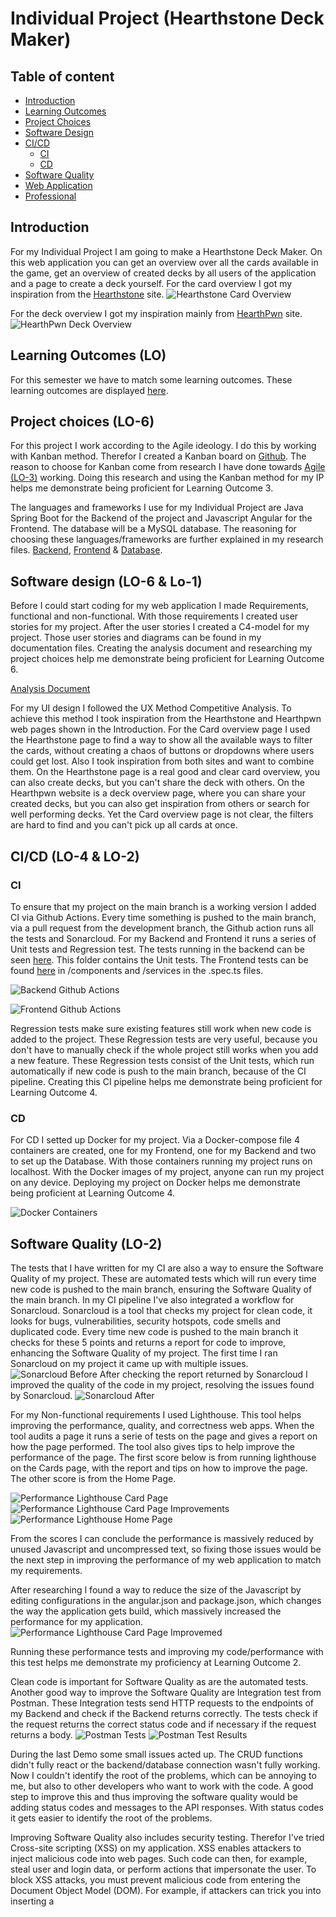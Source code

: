 # Individual Project (Hearthstone Deck Maker)
## Table of content
- [Introduction](https://github.com/S3-HSDM/Portfolio/blob/main/Individual%20Project.md#introduction)
- [Learning Outcomes](https://github.com/S3-HSDM/Portfolio/blob/main/Individual%20Project.md#learning-outcomes-lo)
- [Project Choices](https://github.com/S3-HSDM/Portfolio/blob/main/Individual%20Project.md#project-choices-lo-6)
- [Software Design](https://github.com/S3-HSDM/Portfolio/blob/main/Individual%20Project.md#software-design-lo-6--lo-1)
- [CI/CD](https://github.com/S3-HSDM/Portfolio/blob/main/Individual%20Project.md#cicd-lo-4--lo-2)
  - [CI](https://github.com/S3-HSDM/Portfolio/blob/main/Individual%20Project.md#ci)
  - [CD](https://github.com/S3-HSDM/Portfolio/blob/main/Individual%20Project.md#cd)
- [Software Quality](https://github.com/S3-HSDM/Portfolio/blob/main/Individual%20Project.md#software-quality-lo-2)
- [Web Application](https://github.com/S3-HSDM/Portfolio/blob/main/Individual%20Project.md#web-application-lo-1)
- [Professional](https://github.com/S3-HSDM/Portfolio/blob/main/Individual%20Project.md#professional-lo-8)

## Introduction
For my Individual Project I am going to make a Hearthstone Deck Maker. On this web application you can get an overview over all the cards available in the game, get an overview of created decks by all users of the application and a page to create a deck yourself. For the card overview I got my inspiration from the [Hearthstone](https://hearthstone.blizzard.com/en-us/cards?set=standard&sort=dateadded%3Adesc%2Cname%3Aasc%2Cclasses%3Aasc) site.
![Hearthstone Card Overview](https://github.com/S3-HSDM/Portfolio/blob/main/images/cardoverview.jpg?raw=true)

For the deck overview I got my inspiration mainly from [HearthPwn](https://www.hearthpwn.com/decks?filter-show-standard=1&filter-show-constructed-only=y&filter-deck-tag=1) site.
![HearthPwn Deck Overview](https://github.com/S3-HSDM/Portfolio/blob/main/images/deckoverview.jpg?raw=true)

## Learning Outcomes (LO)
For this semester we have to match some learning outcomes. These learning outcomes are displayed [here](https://github.com/S3-HSDM/Portfolio/blob/main/Learning%20Outcomes.md).

## Project choices (LO-6)
For this project I work according to the Agile ideology. I do this by working with Kanban method. Therefor I created a Kanban board on [Github](https://github.com/orgs/S3-HSDM/projects/1). The reason to choose for Kanban come from research I have done towards [Agile (LO-3)](https://github.com/S3-HSDM/Portfolio/blob/main/Research%20%26%20Documentation/Agile.md) working. Doing this research and using the Kanban method for my IP helps me demonstrate being proficient for Learning Outcome 3.

The languages and frameworks I use for my Individual Project are Java Spring Boot for the Backend of the project and Javascript Angular for the Frontend. The database will be a MySQL database. The reasoning for choosing these languages/frameworks are further explained in my research files. [Backend](https://github.com/S3-HSDM/Portfolio/blob/main/Research%20%26%20Documentation/Java%20Backend%20Research.md), [Frontend](https://github.com/S3-HSDM/Portfolio/blob/main/Research%20%26%20Documentation/Javascript%20Frontend%20Research.md) & [Database](https://github.com/S3-HSDM/Portfolio/blob/main/Research%20&%20Documentation/Databases.md).

## Software design (LO-6 & Lo-1)
Before I could start coding for my web application I made Requirements, functional and non-functional. With those requirements I created user stories for my project. After the user stories I created a C4-model for my project. Those user stories and diagrams can be found in my documentation files. Creating the analysis document and researching my project choices help me demonstrate being proficient for Learning Outcome 6.

[Analysis Document](https://github.com/S3-HSDM/Portfolio/blob/main/Research%20%26%20Documentation/Documentation.md)

For my UI design I followed the UX Method Competitive Analysis. To achieve this method I took inspiration from the Hearthstone and Hearthpwn web pages shown in the Introduction. For the Card overview page I used the Hearthstone page to find a way to show all the available ways to filter the cards, without creating a chaos of buttons or dropdowns where users could get lost. Also I took inspiration from both sites and want to combine them. On the Hearthstone page is a real good and clear card overview, you can also create decks, but you can't share the deck with others. On the Hearthpwn website is a deck overview page, where you can share your created decks, but you can also get inspiration from others or search for well performing decks. Yet the Card overview page is not clear, the filters are hard to find and you can't pick up all cards at once.

## CI/CD (LO-4 & LO-2)
### CI
To ensure that my project on the main branch is a working version I added CI via Github Actions. Every time something is pushed to the main branch, via a pull request from the development branch, the Github action runs all the tests and Sonarcloud. For my Backend and Frontend it runs a series of Unit tests and Regression test. The tests running in the backend can be seen [here](https://github.com/S3-HSDM/HSDM-BackEnd/tree/main/hsdm/src/test/java/nl/fhict/s3/hsdm). This folder contains the Unit tests. The Frontend tests can be found [here](https://github.com/S3-HSDM/HSDM-FrontEnd/tree/main/src/app) in /components and /services in the .spec.ts files.

![Backend Github Actions](https://github.com/S3-HSDM/Portfolio/blob/main/images/BackendActions.png?raw=true)

![Frontend Github Actions](https://github.com/S3-HSDM/Portfolio/blob/main/images/FrontendActions.png?raw=true)

Regression tests make sure existing features still work when new code is added to the project. These Regression tests are very useful, because you don't have to manually check if the whole project still works when you add a new feature. These Regression tests consist of the Unit tests, which run automatically if new code is push to the main branch, because of the CI pipeline. Creating this CI pipeline helps me demonstrate being proficient for Learning Outcome 4.

### CD
For CD I setted up Docker for my project. Via a Docker-compose file 4 containers are created, one for my Frontend, one for my Backend and two to set up the Database. With those containers running my project runs on localhost. With the Docker images of my project, anyone can run my project on any device. Deploying my project on Docker helps me demonstrate being proficient at Learning Outcome 4.

![Docker Containers](https://github.com/S3-HSDM/Portfolio/blob/main/images/Docker.png?raw=true)

## Software Quality (LO-2)
The tests that I have written for my CI are also a way to ensure the Software Quality of my project. These are automated tests which will run every time new code is pushed to the main branch, ensuring the Software Quality of the main branch. In my CI pipeline I've also integrated a workflow for Sonarcloud. Sonarcloud is a tool that checks my project for clean code, it looks for bugs, vulnerabilities, security hotspots, code smells and duplicated code. Every time new code is pushed to the main branch it checks for these 5 points and returns a report for code to improve, enhancing the Software Quality of my project. The first time I ran Sonarcloud on my project it came up with multiple issues.
![Sonarcloud Before](https://github.com/S3-HSDM/Portfolio/blob/main/images/SonarCloudBefore.png?raw=true)
After checking the report returned by Sonarcloud I improved the quality of the code in my project, resolving the issues found by Sonarcloud.
![Sonarcloud After](https://github.com/S3-HSDM/Portfolio/blob/main/images/SonarCloudAfter.png?raw=true)

For my Non-functional requirements I used Lighthouse. This tool helps improving the performance, quality, and correctness web apps. When the tool audits a page it runs a serie of tests on the page and gives a report on how the page performed. The tool also gives tips to help improve the performance of the page. The first score below is from running lighthouse on the Cards page, with the report and tips on how to improve the page. The other score is from the Home Page.

![Performance Lighthouse Card Page](https://github.com/S3-HSDM/Portfolio/blob/main/images/PerformanceLighthouse.png?raw=true)
![Performance Lighthouse Card Page Improvements](https://github.com/S3-HSDM/Portfolio/blob/main/images/LighthouseImprovements.png?raw=true)
![Performance Lighthouse Home Page](https://github.com/S3-HSDM/Portfolio/blob/main/images/LighthouseHome.png?raw=true)

From the scores I can conclude the performance is massively reduced by unused Javascript and uncompressed text, so fixing those issues would be the next step in improving the performance of my web application to match my requirements.

After researching I found a way to reduce the size of the Javascript by editing configurations in the angular.json and package.json, which changes the way the application gets build, which massively increased the performance for my application.
![Performance Lighthouse Card Page Improvemed](https://github.com/S3-HSDM/Portfolio/blob/main/images/LighthouseImprovemed.png?raw=true)

Running these performance tests and improving my code/performance with this test helps me demonstrate my proficiency at Learning Outcome 2.

Clean code is important for Software Quality as are the automated tests. Another good way to improve the Software Quality are Integration test from Postman. These Integration tests send HTTP requests to the endpoints of my Backend and check if the Backend returns correctly. The tests check if the request returns the correct status code and if necessary if the request returns a body.
![Postman Tests](https://github.com/S3-HSDM/Portfolio/blob/main/images/PostmanTests.png?raw=true)
![Postman Test Results](https://github.com/S3-HSDM/Portfolio/blob/main/images/PostmanRunTests.png?raw=true)

During the last Demo some small issues acted up. The CRUD functions didn't fully react or the backend/database connection wasn't fully working. Now I couldn't identify the root of the problems, which can be annoying to me, but also to other developers who want to work with the code. A good step to improve this and thus improving the software quality would be adding status codes and messages to the API responses. With status codes it gets easier to identify the root of the problems.

Improving Software Quality also includes security testing. Therefor I've tried Cross-site scripting (XSS) on my application. XSS enables attackers to inject malicious code into web pages. Such code can then, for example, steal user and login data, or perform actions that impersonate the user. To block XSS attacks, you must prevent malicious code from entering the Document Object Model (DOM). For example, if attackers can trick you into inserting a <script> tag in the DOM, they can run arbitrary code on your website. The attack isn't limited to <script> tags —many elements and properties in the DOM allow code execution.

![AddCard Function Script XSS](https://github.com/S3-HSDM/Portfolio/blob/main/images/AddCardXSS.png?raw=true)
![AddCard Function Script XSS result](https://github.com/S3-HSDM/Portfolio/blob/main/images/AddCardXSSResult.png?raw=true)
![AddCard Function DropTable XSS](https://github.com/S3-HSDM/Portfolio/blob/main/images/AddCardXSSDropTable.png?raw=true)
![AddCard Function DropTable XSS result](https://github.com/S3-HSDM/Portfolio/blob/main/images/AddCardXSSDropTableResult.png?raw=true)

The Cross-site Scripting tests show that the Injected code doesn't reach the DOM. The injected code doesn't run in the DOM, but is stored as a string in the database. Sonarcloud also scans the code of my application for security vulnerabilities. From Sonarcloud no security vulnerabilities were found in the main branch of the  Frontend and Backend.
  
To take away the security risks for authentication I've made use of a Authenticator. The Authenticator I choose for my project is Auth0. After researching the security risks for implementing authentication myself I made the choice to use an authenticator, after which I researched 5 well known authenticators, resulting in my choice to use Auth0. [Research report Authentication](https://github.com/S3-HSDM/Portfolio/blob/main/Research%20%26%20Documentation/Authentication.md)

Running Sonarcloud every time code is added to the main branch and resolving code smells, bugs and vulnerabilities helps me demonstrate my proficiency at Learning Outcome 2.

## Web application (LO-1)
For my IP I have created a full-stack web application, Hearthstone Deck Maker (HSDM). Sadly I haven't been able to implement all the user stories I came up with, but the application contains fully functional CRUD operations for the Card entity. All users are able to see all the cards (Read), but when a user is logged in as an admin he is also able to Create Cards, Update Cards and Delete Cards. To be able to distinguish the normal users from the admins I've implemented an external Authenticator named Auth0. Creating this full-stack web application helps me demonstrate my proficiency at Learning Outcome 1. The code for my application are available here. [Backend](https://github.com/S3-HSDM/HSDM-BackEnd) & [Frontend](https://github.com/S3-HSDM/HSDM-FrontEnd)

## Professional (LO-8)
To optimize my IP I have done research into new technologies, research to decide the right languages and frameworks and research to implement secure authentication for my application. Those research reports are available [here](https://github.com/S3-HSDM/Portfolio/tree/main/Research%20%26%20Documentation). Further I have had weekly meetings with the stakeholder and discussed the progress and which steps to take next. The Feedback of those meeting can be found [here](https://github.com/S3-HSDM/Portfolio/blob/main/images/FeedPulse.pdf). Doing these researches and having weekly meetings with the stakeholder help me demonstrate being proficient at Learning Outcome 8.

